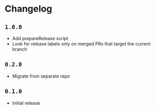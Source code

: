 # Changelog

## `1.0.0`

* Add prepareRelease script
* Look for release labels only on merged PRs that target the current branch

## `0.2.0`

* Migrate from separate repo

## `0.1.0`

* Initial release

